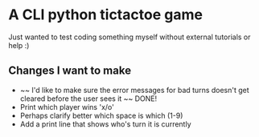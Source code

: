 # A CLI python tictactoe game

Just wanted to test coding something myself without external tutorials or help :)

## Changes I want to make

- ~~ I'd like to make sure the error messages for bad turns doesn't get cleared before the user sees it ~~ DONE!
- Print which player wins 'x/o'
- Perhaps clarify better which space is which (1-9)
- Add a print line that shows who's turn it is currently
